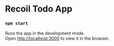 # Recoil Todo App

### `npm start`

Runs the app in the development mode.\
Open [http://localhost:3000](http://localhost:3000) to view it in the browser.